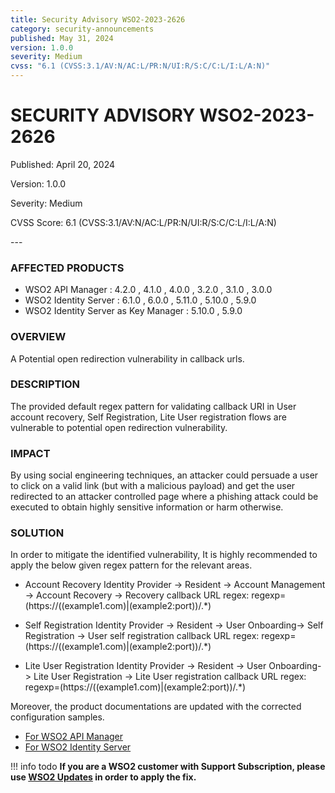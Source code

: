 ```yaml
---
title: Security Advisory WSO2-2023-2626
category: security-announcements
published: May 31, 2024
version: 1.0.0
severity: Medium
cvss: "6.1 (CVSS:3.1/AV:N/AC:L/PR:N/UI:R/S:C/C:L/I:L/A:N)"
---
```


# SECURITY ADVISORY WSO2-2023-2626

<p class="doc-info">Published: April 20, 2024</p>
<p class="doc-info">Version: 1.0.0</p>
<p class="doc-info">Severity: Medium</p>
<p class="doc-info">CVSS Score: 6.1 (CVSS:3.1/AV:N/AC:L/PR:N/UI:R/S:C/C:L/I:L/A:N)</p>
---

### AFFECTED PRODUCTS
* WSO2 API Manager : 4.2.0 , 4.1.0 , 4.0.0 , 3.2.0 , 3.1.0 , 3.0.0
* WSO2 Identity Server : 6.1.0 , 6.0.0 , 5.11.0 , 5.10.0 , 5.9.0
* WSO2 Identity Server as Key Manager : 5.10.0 , 5.9.0


### OVERVIEW
A Potential open redirection vulnerability in callback urls.


### DESCRIPTION
The provided default regex pattern for validating callback URI in User account recovery, Self Registration, Lite User registration flows are vulnerable to potential open redirection vulnerability.


### IMPACT
By using social engineering techniques, an attacker could persuade a user to click on a valid link (but with a malicious payload) and get the user redirected to an attacker controlled page where a phishing attack could be executed to obtain highly sensitive information or harm otherwise.


### SOLUTION
In order to mitigate the identified vulnerability, It is highly recommended to apply the below given regex pattern for the relevant areas.

* Account Recovery
    Identity Provider -> Resident -> Account Management -> Account Recovery -> Recovery callback URL regex: regexp=(https://((example1.com)|(example2:port))/.*)

* Self Registration
    Identity Provider -> Resident -> User Onboarding-> Self Registration -> User self registration callback URL regex: regexp=(https://((example1.com)|(example2:port))/.*)

* Lite User Registration
    Identity Provider -> Resident -> User Onboarding-> Lite User Registration -> Lite User registration callback URL regex: regexp=(https://((example1.com)|(example2:port))/.*)

Moreover, the product documentations are updated with the corrected configuration samples.

* [For WSO2 API Manager](https://apim.docs.wso2.com/en/latest/install-and-setup/setup/deployment-best-practices/security-guidelines-for-production-deployment/#runtime-level-security)
* [For WSO2 Identity Server](https://is.docs.wso2.com/en/5.11.0/administer/product-level-security-guidelines/)

!!! info todo
    **If you are a WSO2 customer with Support Subscription, please use [WSO2 Updates](https://wso2.com/updates/) in order to apply the fix.**

